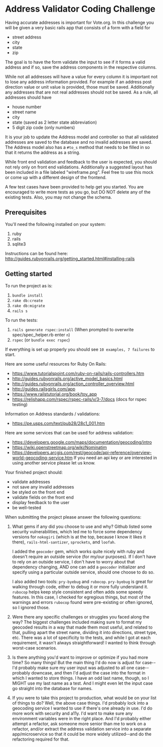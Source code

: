# Address Validator Coding Challenge

Having accurate addresses is important for Vote.org. In this challenge you will be given a
very basic rails app that consists of a form with a field for
- street address
- city
- state
- zip

The goal is to have the form validate the input to see if it forms a valid address
and if so, save the address components in the respective columns.

While not all addresses will have a value for every column it is important not to lose any
address information provided. For example if an address post direction value or unit value
is provided, those must be saved. Additionally any addresses that are not real addresses
should not be saved. As a rule, all addresses should have
 - house number
 - street name
 - city
 - state (saved as 2 letter state abbreviation)
 - 5 digit zip code (only numbers)

It is your job to update the Address model and controller so that all validated
addresses are saved to the database and no invalid addresses are saved. The Address model
also has a `#to_s` method that needs to be filled in so that it returns the address as
a string.

While front end validation and feedback to the user is expected, you should not rely only on
front end validations. Additionally a suggested layout has been included in a file labeled
"wireframe.png". Feel free to use this mock or come up with a different design of the frontend.

A few test cases have been provided to help get you started. You are encouraged to write more
tests as you go, but DO NOT delete any of the existing tests. Also, you may not change the
schema.

## Prerequisites

You'll need the following installed on your system:
1. ruby
2. rails
3. sqlite3

Instructions can be found here: http://guides.rubyonrails.org/getting_started.html#installing-rails

## Getting started

To run the project as is:
1. `bundle install`
2. `rake db:create`
3. `rake db:migrate`
4. `rails s`

To run the tests:
1. `rails generate rspec:install`
  (When prompted to overwrite spec/spec_helper.rb enter `n`)
2. `rspec` (or `bundle exec rspec`)

If everything is set up properly you should see `10 examples, 7 failures` to start.

Here are some useful resources for Ruby On Rails:
- https://www.tutorialspoint.com/ruby-on-rails/rails-controllers.htm
- http://guides.rubyonrails.org/active_model_basics.html
- http://guides.rubyonrails.org/action_controller_overview.html
- http://guides.railsgirls.com/app
- https://www.railstutorial.org/book/toy_app
- https://relishapp.com/rspec/rspec-rails/v/3-7/docs (docs for rspec testing)

Information on Address standards / validations:
- https://pe.usps.com/text/pub28/28c1_001.htm

Here are some services that can be used for address validation:
- https://developers.google.com/maps/documentation/geocoding/intro
- https://wiki.openstreetmap.org/wiki/Nominatim
- https://developers.arcgis.com/rest/geocode/api-reference/overview-world-geocoding-service.htm
If you need an api key or are interested in using another service please let us know.

Your finished project should:
- validate addresses
- not save any invalid addresses
- be styled on the front end
- validate fields on the front end
- display feedback to the user
- be well-tested

When submitting the project please answer the following questions:
 1. What gems if any did you choose to use and why?
    Github listed some security vulnerabilities, which led me to force some dependency
    versions for `nokogiri` (which is at the top, because I know it likes it there),
    `rails-html-santizer`, `sprockets`, and `loofah`.

    I added the `geocoder` gem, which works quite nicely with ruby and doesn't require an
    outside service (for my/our purposes). If I don't have to rely on an outside service,
    I don't have to worry about that dependency changing, AND one can add a `geocoder`
    initializer and specify using a particular outside service, should one choose to do so.

    I also added two tools: `pry-byebug` and `rubocop`. `pry-byebug` is great for walking
    through code, either to debug it or more fully understand it. `rubocop` helps keep
    style consistent and often adds some speedy features. In this case, I checked for
    egregious things, but most of the warnings and errors `rubocop` found were pre-existing
    or often ignored, so I ignored those.
 2. Were there any specific challenges or struggles you faced along the way?
    The biggest challenges included making sure to format my geocoded results in a way
    that made them most useful, and related to that, pulling apart the street name, dividing
    it into directions, street type, etc. There was a lot of specificity to the tests,
    and while I got at each requirement, it wasn't always straightforward! I wanted to think
    through worst-case scenarios.
 3. Is there anything you'd want to improve or optimize if you had more time?
    So many things! But the main thing I'd do now is adjust for case--I'd probably make sure
    my user input was adjusted to all one case--probably downcase, and then I'd adjust
    the case into the format in which I wanted to store things. I have an odd last name,
    though, so I MIGHT use my last name as a test. And I might even let the input case go
    straight into the database for names.
 4. If you were to take this project to production, what would be on your list of things to
    do?
    Well, the above case things. I'd probably lock into a geocoding service I wanted to use
    if there's one already in use. I'd do more work with security and a11y. I'd want to make
    sure any environment variables were in the right place. And I'd probably either attempt
    a refactor, ask someone more senior than me to work on a refactor, and/or extract
    the address validation service into a separate app/microservice so that it could be more widely utilized--and do the refactoring required for that.
